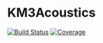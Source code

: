 # KM3Acoustics

[![Build Status](https://github.com/mpirke/KM3Acoustics.jl/actions/workflows/CI.yml/badge.svg?branch=main)](https://github.com/mpirke/KM3Acoustics.jl/actions/workflows/CI.yml?query=branch%3Amain)
[![Coverage](https://codecov.io/gh/mpirke/KM3Acoustics.jl/branch/main/graph/badge.svg)](https://codecov.io/gh/mpirke/KM3Acoustics.jl)
